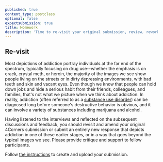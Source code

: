 ```yaml
---
published: true
content_type: postclass
optional: false
expectsubmission: true
title: Homework
description: 'Time to re-visit your original submission, review, rework, re-submit.'
---
```

## Re-visit

Most depictions of addiction portray individuals at the far end of the spectrum, typically focusing on drug use--whether the emphasis is on crack, crystal meth, or heroin, the majority of the images we see show people living on the streets or in dirty depressing environments, with bad teeth and skin and vacant eyes. Even though we know that people can hold down jobs and hide a serious habit from their friends, colleagues, and families, that's not what we picture when we think about addiction. In reality, addiction (often referred to as a [substance use disorder](https://www.samhsa.gov/disorders/substance-use)) can be diagnosed long before someone's destructive behavior is obvious, and it can involve a variety of substances including marijuana and alcohol.

Having listened to the interviews and reflected on the subsequent discussions and feedback, you should revisit and amend your original 4Corners submission or submit an entirely new response that depicts addiction in one of these earlier stages, or in a way that goes beyond the typical images we see. Please provide critique and support to fellow participants.

Follow [the instructions](/markdown/fourcorners.md) to create and upload your submission.
